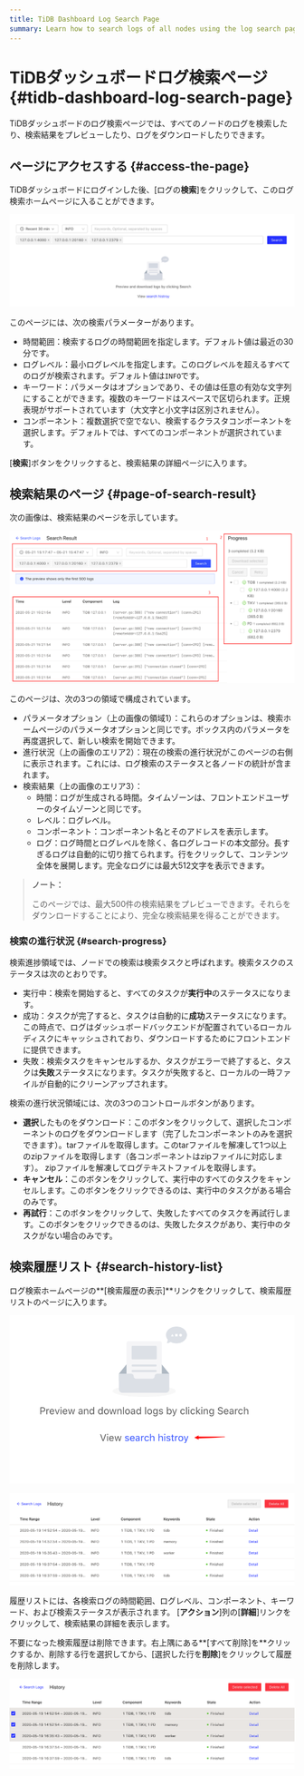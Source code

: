 ```yaml
---
title: TiDB Dashboard Log Search Page
summary: Learn how to search logs of all nodes using the log search page of TiDB Dashboard.
---
```


# TiDBダッシュボードログ検索ページ {#tidb-dashboard-log-search-page}

TiDBダッシュボードのログ検索ページでは、すべてのノードのログを検索したり、検索結果をプレビューしたり、ログをダウンロードしたりできます。

## ページにアクセスする {#access-the-page}

TiDBダッシュボードにログインした後、[ログの**検索**]をクリックして、このログ検索ホームページに入ることができます。

![Log Search Page](/media/dashboard/dashboard-log-search-home.png)

このページには、次の検索パラメーターがあります。

-   時間範囲：検索するログの時間範囲を指定します。デフォルト値は最近の30分です。
-   ログレベル：最小ログレベルを指定します。このログレベルを超えるすべてのログが検索されます。デフォルト値は`INFO`です。
-   キーワード：パラメータはオプションであり、その値は任意の有効な文字列にすることができます。複数のキーワードはスペースで区切られます。正規表現がサポートされています（大文字と小文字は区別されません）。
-   コンポーネント：複数選択で空でない、検索するクラスタコンポーネントを選択します。デフォルトでは、すべてのコンポーネントが選択されています。

[**検索**]ボタンをクリックすると、検索結果の詳細ページに入ります。

## 検索結果のページ {#page-of-search-result}

次の画像は、検索結果のページを示しています。

![Search result](/media/dashboard/dashboard-log-search-result.png)

このページは、次の3つの領域で構成されています。

-   パラメータオプション（上の画像の領域1）：これらのオプションは、検索ホームページのパラメータオプションと同じです。ボックス内のパラメータを再度選択して、新しい検索を開始できます。
-   進行状況（上の画像のエリア2）：現在の検索の進行状況がこのページの右側に表示されます。これには、ログ検索のステータスと各ノードの統計が含まれます。
-   検索結果（上の画像のエリア3）：
    -   時間：ログが生成される時間。タイムゾーンは、フロントエンドユーザーのタイムゾーンと同じです。
    -   レベル：ログレベル。
    -   コンポーネント：コンポーネント名とそのアドレスを表示します。
    -   ログ：ログ時間とログレベルを除く、各ログレコードの本文部分。長すぎるログは自動的に切り捨てられます。行をクリックして、コンテンツ全体を展開します。完全なログには最大512文字を表示できます。

> **ノート：**
>
> このページでは、最大500件の検索結果をプレビューできます。それらをダウンロードすることにより、完全な検索結果を得ることができます。

### 検索の進行状況 {#search-progress}

検索進捗領域では、ノードでの検索は検索タスクと呼ばれます。検索タスクのステータスは次のとおりです。

-   実行中：検索を開始すると、すべてのタスクが**実行中**のステータスになります。
-   成功：タスクが完了すると、タスクは自動的に**成功**ステータスになります。この時点で、ログはダッシュボードバックエンドが配置されているローカルディスクにキャッシュされており、ダウンロードするためにフロントエンドに提供できます。
-   失敗：検索タスクをキャンセルするか、タスクがエラーで終了すると、タスクは**失敗**ステータスになります。タスクが失敗すると、ローカルの一時ファイルが自動的にクリーンアップされます。

検索の進行状況領域には、次の3つのコントロールボタンがあります。

-   **選択**したものをダウンロード：このボタンをクリックして、選択したコンポーネントのログをダウンロードします（完了したコンポーネントのみを選択できます）。tarファイルを取得します。このtarファイルを解凍して1つ以上のzipファイルを取得します（各コンポーネントはzipファイルに対応します）。 zipファイルを解凍してログテキストファイルを取得します。
-   **キャンセル**：このボタンをクリックして、実行中のすべてのタスクをキャンセルします。このボタンをクリックできるのは、実行中のタスクがある場合のみです。
-   **再試行**：このボタンをクリックして、失敗したすべてのタスクを再試行します。このボタンをクリックできるのは、失敗したタスクがあり、実行中のタスクがない場合のみです。

## 検索履歴リスト {#search-history-list}

ログ検索ホームページの**[検索履歴の表示]**リンクをクリックして、検索履歴リストのページに入ります。

![Search history entry](/media/dashboard/dashboard-log-search-history-entry.png)

![Search history list](/media/dashboard/dashboard-log-search-history.png)

履歴リストには、各検索ログの時間範囲、ログレベル、コンポーネント、キーワード、および検索ステータスが表示されます。 [**アクション**]列の[<strong>詳細</strong>]リンクをクリックして、検索結果の詳細を表示します。

不要になった検索履歴は削除できます。右上隅にある**[すべて削除]を**クリックするか、削除する行を選択してから、[選択した行を<strong>削除</strong>]をクリックして履歴を削除します。

![Delete search history](/media/dashboard/dashboard-log-search-delete-history.png)
